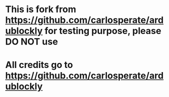 # This is fork from https://github.com/carlosperate/ardublockly for testing purpose, please DO NOT use

# All credits go to https://github.com/carlosperate/ardublockly
